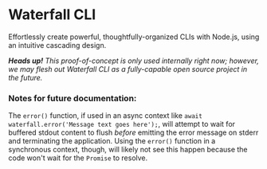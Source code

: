 # Waterfall CLI

Effortlessly create powerful, thoughtfully-organized CLIs with Node.js, using an intuitive cascading design.

_**Heads up!** This proof-of-concept is only used internally right now; however, we may flesh out Waterfall CLI as a fully-capable open source project in the future._

### Notes for future documentation:

The `error()` function, if used in an async context like `await waterfall.error('Message text goes here');`, will attempt to wait for buffered stdout content to flush _before_ emitting the error message on stderr and terminating the application. Using the `error()` function in a synchronous context, though, will likely not see this happen because the code won't wait for the `Promise` to resolve.
